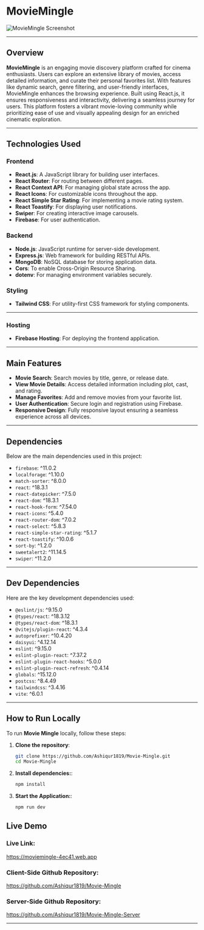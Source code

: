 # MovieMingle

![MovieMingle Screenshot](https://i.ibb.co.com/21v3BQPy/moviemingle.png)

---

## Overview

**MovieMingle** is an engaging movie discovery platform crafted for cinema enthusiasts. Users can explore an extensive library of movies, access detailed information, and curate their personal favorites list. With features like dynamic search, genre filtering, and user-friendly interfaces, MovieMingle enhances the browsing experience. Built using React.js, it ensures responsiveness and interactivity, delivering a seamless journey for users. This platform fosters a vibrant movie-loving community while prioritizing ease of use and visually appealing design for an enriched cinematic exploration.

---

## Technologies Used
### Frontend
- **React.js**: A JavaScript library for building user interfaces.
- **React Router**: For routing between different pages.
- **React Context API**: For managing global state across the app.
- **React Icons**: For customizable icons throughout the app.
- **React Simple Star Rating**: For implementing a movie rating system.
- **React Toastify**: For displaying user notifications.
- **Swiper**: For creating interactive image carousels.
- **Firebase**: For user authentication.

### Backend
- **Node.js**: JavaScript runtime for server-side development.
- **Express.js**: Web framework for building RESTful APIs.
- **MongoDB**: NoSQL database for storing application data.
- **Cors**: To enable Cross-Origin Resource Sharing.
- **dotenv**: For managing environment variables securely.

### Styling
- **Tailwind CSS**: For utility-first CSS framework for styling components.

---

### Hosting
- **Firebase Hosting**: For deploying the frontend application.

---

## Main Features
- **Movie Search**: Search movies by title, genre, or release date.
- **View Movie Details**: Access detailed information including plot, cast, and rating.
- **Manage Favorites**: Add and remove movies from your favorite list.
- **User Authentication**: Secure login and registration using Firebase.
- **Responsive Design**: Fully responsive layout ensuring a seamless experience across all devices.

---

## Dependencies

Below are the main dependencies used in this project:

- `firebase`: ^11.0.2
- `localforage`: ^1.10.0
- `match-sorter`: ^8.0.0
- `react`: ^18.3.1
- `react-datepicker`: ^7.5.0
- `react-dom`: ^18.3.1
- `react-hook-form`: ^7.54.0
- `react-icons`: ^5.4.0
- `react-router-dom`: ^7.0.2
- `react-select`: ^5.8.3
- `react-simple-star-rating`: ^5.1.7
- `react-toastify`: ^10.0.6
- `sort-by`: ^1.2.0
- `sweetalert2`: ^11.14.5
- `swiper`: ^11.2.0

---

## Dev Dependencies

Here are the key development dependencies used:

- `@eslint/js`: ^9.15.0
- `@types/react`: ^18.3.12
- `@types/react-dom`: ^18.3.1
- `@vitejs/plugin-react`: ^4.3.4
- `autoprefixer`: ^10.4.20
- `daisyui`: ^4.12.14
- `eslint`: ^9.15.0
- `eslint-plugin-react`: ^7.37.2
- `eslint-plugin-react-hooks`: ^5.0.0
- `eslint-plugin-react-refresh`: ^0.4.14
- `globals`: ^15.12.0
- `postcss`: ^8.4.49
- `tailwindcss`: ^3.4.16
- `vite`: ^6.0.1

---

## How to Run Locally

To run **Movie Mingle** locally, follow these steps:

1. **Clone the repository**:
   ```bash
   git clone https://github.com/Ashiqur1819/Movie-Mingle.git
   cd Movie-Mingle

2. **Install dependencies:**:
   ```bash
   npm install

3. **Start the Application:**:
   ```bash
   npm run dev

## Live Demo
### Live Link:
https://moviemingle-4ec41.web.app
### Client-Side Github Repository:
https://github.com/Ashiqur1819/Movie-Mingle
### Server-Side Github Repository:
https://github.com/Ashiqur1819/Movie-Mingle-Server

---
